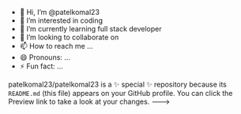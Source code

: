 - 👋 Hi, I’m @patelkomal23
- 👀 I’m interested in coding 
- 🌱 I’m currently learning full stack developer
- 💞️ I’m looking to collaborate on
- 📫 How to reach me ...
- 😄 Pronouns: ...
- ⚡ Fun fact: ...


patelkomal23/patelkomal23 is a ✨ special ✨ repository because its `README.md` (this file) appears on your GitHub profile.
You can click the Preview link to take a look at your changes.
--->
